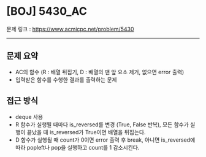 # [BOJ] 5430_AC

문제 링크 : https://www.acmicpc.net/problem/5430

------------------
## 문제 요약
  - AC의 함수 (R : 배열 뒤집기, D : 배열의 맨 앞 요소 제거, 없으면 error 출력)
  - 입력받은 함수를 수행한 결과를 출력하는 문제

## 접근 방식
  - deque 사용
  - R 함수가 실행될 때마다 is_reversed를 변경 (True, False 반복), 모든 함수가 실행이 끝났을 때 is_reversed가 True이면 배열을 뒤집는다.
  - D 함수가 실행될 때 count가 0이면 error 출력 후 break, 아니면 is_reversed에 따라 popleft나 pop을 실행하고 count를 1 감소시킨다.
